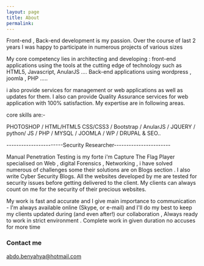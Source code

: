 ```yaml
---
layout: page
title: About
permalink: 
---
```


Front-end , Back-end development is my passion. 
Over the course of last 2 years I was happy to participate in numerous projects of various sizes

My core competency lies in architecting and developing :
front-end applications using the tools at the cutting edge of technology such as HTML5, Javascript, AnularJS ….
Back-end applications using wordpress , joomla , PHP ….. 

i also provide services for management or web applications as well as updates for them. I also can provide Quality Assurance services for web application with 100% satisfaction. My expertise are in following areas.


core skills are:-

PHOTOSHOP / HTML/HTML5 CSS/CSS3 / Bootstrap / AnularJS / JQUERY / python/ JS / PHP / MYSQL / JOOMLA / WP / DRUPAL & SEO..



-----------------------Security Researcher-----------------------

Manual Penetration Testing is my forte i'm Capture The Flag Player specialised on Web , digital Forensics , Networking , i have solved numerous of challenges some their solutions are on Blogs section . I also write Cyber Security Blogs. All the websites developed by me are tested for security issues before getting delivered to the client. My clients can always count on me for the security of their precious websites.


My work is fast and accurate and I give main importance to communication - I'm always available online (Skype, or e-mail) and I'll do my best to keep my clients updated during (and even after!) our collaboration , Always ready to work in strict environment . Complete work in given duration no accuses for more time
 
### Contact me

[abdo.benyahya@hotmail.com](mailto:abdo.benyahya@hotmail.com)
